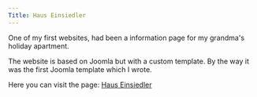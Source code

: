 ```yaml
---
Title: Haus Einsiedler
---
```


One of my first websites, had been a information page for my grandma's holiday apartment.

The website is based on Joomla but with a custom template. By the way it was the first Joomla template which I wrote.

Here you can visit the page: [Haus Einsiedler](http://www.haus-einsiedler.at)
